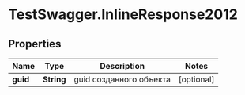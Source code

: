 # TestSwagger.InlineResponse2012

## Properties

Name | Type | Description | Notes
------------ | ------------- | ------------- | -------------
**guid** | **String** | guid созданного объекта | [optional] 


